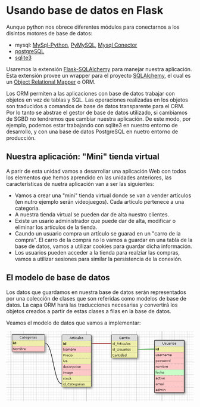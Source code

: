 # Usando base de datos en Flask

Aunque python nos obrece diferentes módulos para conectarnos a los disintos motores de base de datos:

* mysql: [MySql-Python](https://pypi.python.org/pypi/MySQL-python), [PyMySQL](https://pypi.python.org/pypi/PyMySQL), [Mysql Conector](https://dev.mysql.com/downloads/connector/python/)
* [postgreSQL](https://wiki.postgresql.org/wiki/Python)
* [sqlite3](https://docs.python.org/2/library/sqlite3.html)

Usaremos la extensión [Flask-SQLAlchemy](http://flask-sqlalchemy.pocoo.org/2.1/) para manejar nuestra aplicación. Esta extensión provee un wrapper para el proyecto [SQLAlchemy](https://www.sqlalchemy.org/), el cual es un [Object Relational Mapper](https://es.wikipedia.org/wiki/Mapeo_objeto-relacional) o ORM.

Los ORM permiten a las aplicaciones con base de datos trabajar con objetos en vez de tablas y SQL. Las operaciones realizadas en los objetos son traducidos a comandos de base de datos transparente para el ORM. Por lo tanto se abstrae el gestor de base de datos utilizado, si cambiamos de SGBD no tendremos que cambiar nuestra aplicación. De este modo, por ejemplo, podemos estar trabajando con sqlite3 en nuestro entorno de desarrollo, y con una base de datos PostgreSQL en nuetro entorno de producción.

## Nuestra aplicación: "Mini" tienda virtual

A parir de esta unidad vamos a desarrollar una aplicación Web con todos los elementos que hemos aprendido en las unidades anteriores, las características de nuetra aplicación van a ser las siguientes:

* Vamos a crear una "mini" tienda virtual donde se van a vender artículos (en nutro ejemplo serán videojuegos). Cada artículo pertenece a una categoria.
* A nuestra tienda virtual se pueden dar de alta nuestro clientes.
* Existe un usario administrador que puede dar de alta, modificar o eliminar los artículos de la tienda.
* Caundo un usuario compra un artículo se guarad en un "carro de la compra". El carro de la compra no lo vamos a guardar en una tabla de la base de datos, vamos a utilizar cookies para guardar dicha información.
* Los usuarios pueden acceder a la tienda para realziar las compras, vamos a utilizar sesiones para similar la persistencia de la conexión.

## El modelo de base de datos

Los datos que guardamos en nuestra base de datos serán representados por una colección de clases que son referidas como modelos de base de datos. La capa ORM hará las traducciones necesarias y convertirá los objetos creados a partir de estas clases  a filas en la base de datos.

Veamos el modelo de datos que vamos a implementar:

![modelo](img/modelo.png)